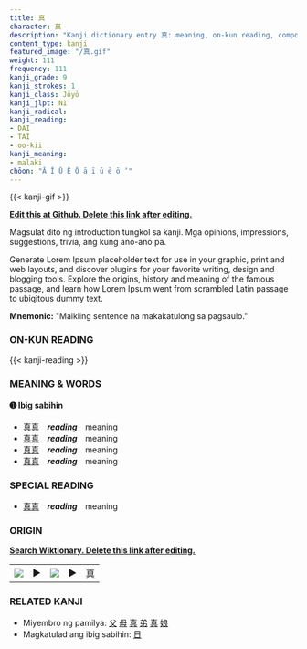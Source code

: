 ```yaml
---
title: 真
character: 真
description: "Kanji dictionary entry 真: meaning, on-kun reading, compounds, origin, related kanji"
content_type: kanji
featured_image: "/真.gif"
weight: 111
frequency: 111
kanji_grade: 9
kanji_strokes: 1
kanji_class: Jōyō
kanji_jlpt: N1
kanji_radical: 
kanji_reading: 
- DAI
- TAI
- oo-kii
kanji_meaning:
- malaki
chōon: "Ā Ī Ū Ē Ō ā ī ū ē ō ’"
---
```

[//]: # (Don't edit the line below. Kanji animated GIF code is automatically generated.)
{{< kanji-gif >}}

[//]: # (Edit below this line.)

**[Edit this at Github. Delete this link after editing.](https://github.com/tim0g/tim/tree/main/content/kanji/真/index.md)**

Magsulat dito ng introduction tungkol sa kanji. Mga opinions, impressions, suggestions, trivia, ang kung ano-ano pa.

Generate Lorem Ipsum placeholder text for use in your graphic, print and web layouts, and discover plugins for your favorite writing, design and blogging tools. Explore the origins, history and meaning of the famous passage, and learn how Lorem Ipsum went from scrambled Latin passage to ubiqitous dummy text.
 
**Mnemonic:** "Maikling sentence na makakatulong sa pagsaulo."

### ON-KUN READING

[//]: # (Don't edit the line below. ON-KUN READING code is automatically generated.)
{{< kanji-reading >}}

### MEANING & WORDS

#### ➊ **Ibig sabihin**
  - [真](../真)[真](../真)　***reading***　meaning
  - [真](../真)[真](../真)　***reading***　meaning
  - [真](../真)[真](../真)　***reading***　meaning
  - [真](../真)[真](../真)　***reading***　meaning

### SPECIAL READING
  - [真](../真)[真](../真)　***reading***　meaning

### ORIGIN

**[Search Wiktionary. Delete this link after editing.](https://wiktionary.org/wiki/真)**
<table class="kanji-table"><tr><td>
<img src="60px-真-bronze.svg.png">
</td><td>▶</td><td>
<img src="60px-真-oracle.svg.png">
</td><td>▶</td>
<td class="kanji-origin">真</td>
</tr></table>

### RELATED KANJI
- Miyembro ng pamilya: [父](../父) [母](../母) [真](../真) [弟](../弟) [真](../真) [娘](../娘)
- Magkatulad ang ibig sabihin: [日](../日)
